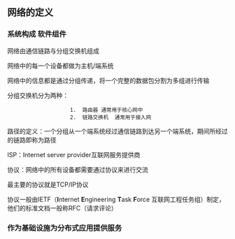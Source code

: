 ## 网络的定义

### 系统构成 软件组件

网络由通信链路与分组交换机组成

网络中的每一个设备都做为主机/端系统

网络中的信息都是通过分组传递，将一个完整的数据包分割为多组进行传输

分组交换机分为两种：

						1.  路由器 通常用于核心网中
   						2.  链路交换机  通常用于接入网

路径的定义：一个分组从一个端系统经过通信链路到达另一个端系统，期间所经过的链路即称为路径

ISP：Internet server provider互联网服务提供商

协议：网络中的所有设备都需要通过协议来进行交流

最主要的协议就是TCP/IP协议

协议一般由IETF（**I**nternet **E**ngineering **T**ask **F**orce 互联网工程任务组）制定，他们的标准文档一般称RFC（请求评论）

### 作为基础设施为分布式应用提供服务